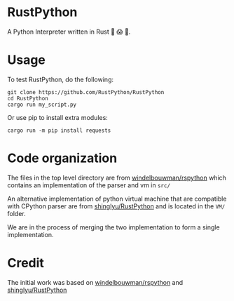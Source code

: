 # RustPython
A Python Interpreter written in Rust :snake: :scream: :metal:.

# Usage

To test RustPython, do the following:

    git clone https://github.com/RustPython/RustPython
    cd RustPython
    cargo run my_script.py

Or use pip to install extra modules:

    cargo run -m pip install requests

# Code organization

The files in the top level directory are from [windelbouwman/rspython][rspython] which contains an implementation of the parser and vm in `src/`

An alternative implementation of python virtual machine that are compatible with CPython parser are from [shinglyu/RustPython][rustpython] and is located in the `VM/` folder.

We are in the process of merging the two implementation to form a single implementation.

# Credit
The initial work was based on [windelbouwman/rspython](https://github.com/windelbouwman/rspython) and [shinglyu/RustPython](https://github.com/shinglyu/RustPython)

[rspython]: https://github.com/windelbouwman/rspython
[rustpython]: https://github.com/shinglyu/RustPython

